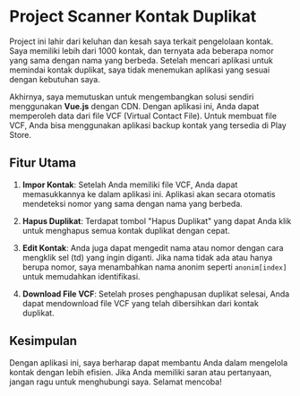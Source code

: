 # Project Scanner Kontak Duplikat

Project ini lahir dari keluhan dan kesah saya terkait pengelolaan kontak. Saya memiliki lebih dari 1000 kontak, dan ternyata ada beberapa nomor yang sama dengan nama yang berbeda. Setelah mencari aplikasi untuk memindai kontak duplikat, saya tidak menemukan aplikasi yang sesuai dengan kebutuhan saya. 

Akhirnya, saya memutuskan untuk mengembangkan solusi sendiri menggunakan **Vue.js** dengan CDN. Dengan aplikasi ini, Anda dapat memperoleh data dari file VCF (Virtual Contact File). Untuk membuat file VCF, Anda bisa menggunakan aplikasi backup kontak yang tersedia di Play Store.

## Fitur Utama

1. **Impor Kontak**: Setelah Anda memiliki file VCF, Anda dapat memasukkannya ke dalam aplikasi ini. Aplikasi akan secara otomatis mendeteksi nomor yang sama dengan nama yang berbeda.

2. **Hapus Duplikat**: Terdapat tombol "Hapus Duplikat" yang dapat Anda klik untuk menghapus semua kontak duplikat dengan cepat.

3. **Edit Kontak**: Anda juga dapat mengedit nama atau nomor dengan cara mengklik sel (td) yang ingin diganti. Jika nama tidak ada atau hanya berupa nomor, saya menambahkan nama anonim seperti `anonim[index]` untuk memudahkan identifikasi.

4. **Download File VCF**: Setelah proses penghapusan duplikat selesai, Anda dapat mendownload file VCF yang telah dibersihkan dari kontak duplikat.

## Kesimpulan

Dengan aplikasi ini, saya berharap dapat membantu Anda dalam mengelola kontak dengan lebih efisien. Jika Anda memiliki saran atau pertanyaan, jangan ragu untuk menghubungi saya. Selamat mencoba!
